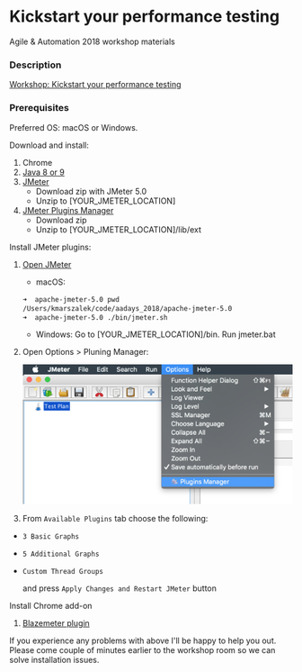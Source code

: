 # Kickstart your performance testing

Agile & Automation 2018 workshop materials

### Description

[Workshop: Kickstart your performance testing ](http://aadays.pl/speakers/konrad-marszalek/)

### Prerequisites

Preferred OS: macOS or Windows.

Download and install:

1. Chrome
2. [Java 8 or 9](https://www.java.com/pl/download/)
3. [JMeter](https://jmeter.apache.org/download_jmeter.cgi)
    * Download zip with JMeter 5.0
    * Unzip to [YOUR_JMETER_LOCATION]
4. [JMeter Plugins Manager](https://jmeter-plugins.org/install/Install/)
    * Download zip
    * Unzip to [YOUR_JMETER_LOCATION]/lib/ext

Install JMeter plugins:

1. [Open JMeter](https://jmeter.apache.org/usermanual/get-started.html#running)
    * macOS: 
    ```
    ➜  apache-jmeter-5.0 pwd
    /Users/kmarszalek/code/aadays_2018/apache-jmeter-5.0
    ➜  apache-jmeter-5.0 ./bin/jmeter.sh
    ```
    * Windows:
        Go to [YOUR_JMETER_LOCATION]/bin. Run jmeter.bat

2. Open Options > Pluning Manager:

    ![jmeter_plugin_manager](/images/jmeter_plugin_manager.png "jmeter_plugin_manager")
3. From `Available Plugins` tab choose the following:
* `3 Basic Graphs`
* `5 Additional Graphs`
* `Custom Thread Groups`

    and press `Apply Changes and Restart JMeter` button 
    
Install Chrome add-on

1. [Blazemeter plugin](https://chrome.google.com/webstore/detail/blazemeter-the-continuous/mbopgmdnpcbohhpnfglgohlbhfongabi)


If you experience any problems with above I'll be happy to help you out. Please come couple of minutes earlier to the workshop room so we can solve installation issues.





